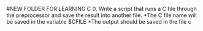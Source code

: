 #NEW FOLDER FOR LEARNING C
0. Write a script that runs a C file through the preprocessor and save the result into another file.
 *The C file name will be saved in the variable $CFILE
 *The output should be saved in the file c
